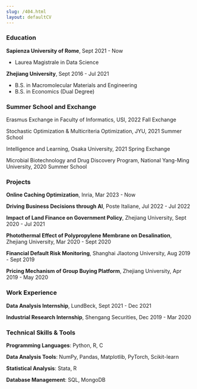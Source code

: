 ```yaml
---
slug: /404.html
layout: defaultCV
---
```


### Education 

**Sapienza University of Rome**, Sept 2021 - Now

- Laurea Magistrale in Data Science

**Zhejiang University**, Sept 2016 - Jul 2021

- B.S. in Macromolecular Materials and Engineering
- B.S. in Economics (Dual Degree)

### Summer School and Exchange

Erasmus Exchange in Faculty of Informatics, USI, 2022 Fall Exchange

Stochastic Optimization & Multicriteria Optimization, JYU, 2021 Summer School

Intelligence and Learning, Osaka University, 2021 Spring Exchange

Microbial Biotechnology and Drug Discovery Program, National Yang-Ming University, 2020 Summer School

### Projects

**Online Caching Optimization**, Inria, Mar 2023 - Now

**Driving Business Decisions through AI**, Poste Italiane,  Jul 2022 - Jul 2022

**Impact of Land Finance on Government Policy**, Zhejiang University, Sept 2020 - Jul 2021

**Photothermal Effect of Polypropylene Membrane on Desalination**, Zhejiang University, Mar 2020 - Sept 2020

**Financial Default Risk Monitoring**, Shanghai JIaotong University, Aug 2019 - Sept 2019

**Pricing Mechanism of Group Buying Platform**, Zhejiang University, Apr 2019 - May 2020

### Work Experience

**Data Analysis Internship**, LundBeck, Sept 2021 - Dec 2021

**Industrial Research Internship**, Shengang Securities, Dec 2019 - Mar 2020

### Technical Skills & Tools

**Programming Languages**: Python, R, C

**Data Analysis Tools**: NumPy, Pandas, Matplotlib, PyTorch, Scikit-learn

**Statistical Analysis**: Stata, R

**Database Management**: SQL, MongoDB